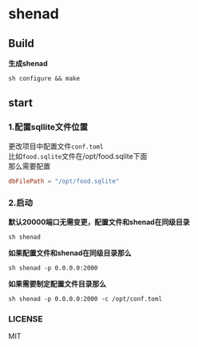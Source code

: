 # shenad

## Build
**生成shenad**
```
sh configure && make
```

## start
### 1.配置sqllite文件位置
更改项目中配置文件`conf.toml`  
比如`food.sqlite`文件在/opt/food.sqlite下面  
那么需要配置
```toml
dbFilePath = "/opt/food.sqlite"
```

### 2.启动
**默认20000端口无需变更，配置文件和shenad在同级目录**
```shell
sh shenad

```

**如果配置文件和shenad在同级目录那么**
```shell
sh shenad -p 0.0.0.0:2000

```

**如果需要制定配置文件目录那么**
```shell
sh shenad -p 0.0.0.0:2000 -c /opt/conf.toml
```

### LICENSE  
MIT

